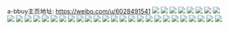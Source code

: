 a-bbuy主页地址: https://weibo.com/u/6028491541 
![](https://wx4.sinaimg.cn/mw2000/006zYW2xgy1h7n9nc9bnoj31o0280hdt.jpg) 
![](https://wx4.sinaimg.cn/mw2000/006zYW2xgy1h7n9my38uej31o02624qp.jpg) 
![](https://wx4.sinaimg.cn/mw2000/006zYW2xgy1h7n9n9ek50j31o0280kjl.jpg) 
![](https://wx4.sinaimg.cn/mw2000/006zYW2xgy1h7n9mub6htj31ja280hdt.jpg) 
![](https://wx4.sinaimg.cn/mw2000/006zYW2xgy1h7n9nfpvatj31o0280hdt.jpg) 
![](https://wx4.sinaimg.cn/mw2000/006zYW2xgy1h7n9n4v8ikj31o0280e81.jpg) 
![](https://wx4.sinaimg.cn/mw2000/006zYW2xgy1h6rcm44nwhj323w35shdv.jpg) 
![](https://wx4.sinaimg.cn/mw2000/006zYW2xgy1h6rcm6jmcvj323w35shdv.jpg) 
![](https://wx4.sinaimg.cn/mw2000/006zYW2xgy1h6rcm8ekszj322q340kjm.jpg) 
![](https://wx4.sinaimg.cn/mw2000/006zYW2xgy1h6rcm1czh6j32c03401l1.jpg) 
![](https://wx4.sinaimg.cn/mw2000/006zYW2xgy1h6rcm9txp2j32c0340hdt.jpg) 
![](https://wx4.sinaimg.cn/mw2000/006zYW2xgy1h6rcmc1nb1j32c03401kz.jpg) 
![](https://wx4.sinaimg.cn/mw2000/006zYW2xgy1h6rcmog4opj32hn340npi.jpg) 
![](https://wx4.sinaimg.cn/mw2000/006zYW2xgy1h6rcmjhtxuj323t35s1kz.jpg) 
![](https://wx4.sinaimg.cn/mw2000/006zYW2xgy1h6rcmgduutj32c03407wi.jpg) 
![](https://wx4.sinaimg.cn/mw2000/006zYW2xgy1h1my31bzb0j30lc0sg456.jpg) 
![](https://wx4.sinaimg.cn/mw2000/006zYW2xgy1h1my31oyjsj30lc0sg45d.jpg) 
![](https://wx4.sinaimg.cn/mw2000/006zYW2xgy1h1my3225sdj30lc0sg0z8.jpg) 
![](https://wx4.sinaimg.cn/mw2000/006zYW2xgy1guv20qutkej623t35sx6s02.jpg) 
![](https://wx4.sinaimg.cn/mw2000/006zYW2xgy1guv21gwv0aj626f2xku0z02.jpg) 
![](https://wx4.sinaimg.cn/mw2000/006zYW2xgy1guv29qr409j62c6340qv802.jpg) 
![](https://wx4.sinaimg.cn/mw2000/006zYW2xgy1guv23rh5rvj62c033rqv702.jpg) 
![](https://wx4.sinaimg.cn/mw2000/006zYW2xgy1guv24zmp7ej62c6340npf02.jpg) 
![](https://wx4.sinaimg.cn/mw2000/006zYW2xgy1guv25v5ikzj62c033re8302.jpg) 
![](https://wx4.sinaimg.cn/mw2000/006zYW2xgy1guv29lwbpoj62782xmnpf02.jpg) 
![](https://wx4.sinaimg.cn/mw2000/006zYW2xgy1guv2a8ew6gj62c033mqvf02.jpg) 
![](https://wx4.sinaimg.cn/mw2000/006zYW2xgy1guv1zjvd43j623t35sx6r02.jpg) 
![](https://wx4.sinaimg.cn/mw2000/006zYW2xgy1gqtsovlb6tj31o02807wk.jpg) 
![](https://wx4.sinaimg.cn/mw2000/006zYW2xgy1gqtsorpoizj31ug3404qq.jpg) 
![](https://wx4.sinaimg.cn/mw2000/006zYW2xgy1gqtspiuqv6j3340340e88.jpg) 
![](https://wx4.sinaimg.cn/mw2000/006zYW2xgy1gqtsoqe03wj32c0340e88.jpg) 
![](https://wx4.sinaimg.cn/mw2000/006zYW2xgy1gqtspk1672j32c0340u0x.jpg) 
![](https://wx4.sinaimg.cn/mw2000/006zYW2xgy1gqtsph029tj30rt5ehx6p.jpg) 
